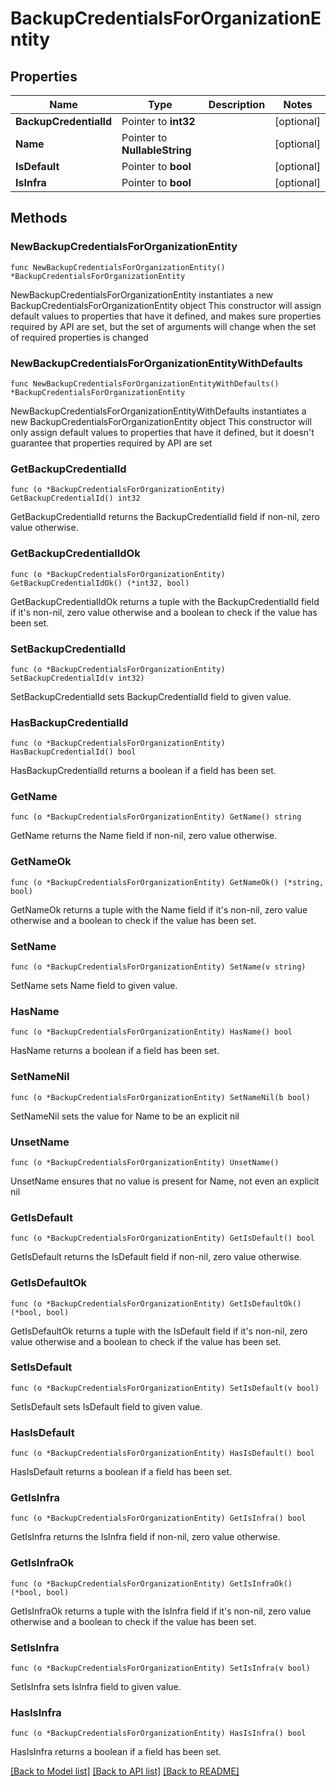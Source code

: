 # BackupCredentialsForOrganizationEntity

## Properties

Name | Type | Description | Notes
------------ | ------------- | ------------- | -------------
**BackupCredentialId** | Pointer to **int32** |  | [optional] 
**Name** | Pointer to **NullableString** |  | [optional] 
**IsDefault** | Pointer to **bool** |  | [optional] 
**IsInfra** | Pointer to **bool** |  | [optional] 

## Methods

### NewBackupCredentialsForOrganizationEntity

`func NewBackupCredentialsForOrganizationEntity() *BackupCredentialsForOrganizationEntity`

NewBackupCredentialsForOrganizationEntity instantiates a new BackupCredentialsForOrganizationEntity object
This constructor will assign default values to properties that have it defined,
and makes sure properties required by API are set, but the set of arguments
will change when the set of required properties is changed

### NewBackupCredentialsForOrganizationEntityWithDefaults

`func NewBackupCredentialsForOrganizationEntityWithDefaults() *BackupCredentialsForOrganizationEntity`

NewBackupCredentialsForOrganizationEntityWithDefaults instantiates a new BackupCredentialsForOrganizationEntity object
This constructor will only assign default values to properties that have it defined,
but it doesn't guarantee that properties required by API are set

### GetBackupCredentialId

`func (o *BackupCredentialsForOrganizationEntity) GetBackupCredentialId() int32`

GetBackupCredentialId returns the BackupCredentialId field if non-nil, zero value otherwise.

### GetBackupCredentialIdOk

`func (o *BackupCredentialsForOrganizationEntity) GetBackupCredentialIdOk() (*int32, bool)`

GetBackupCredentialIdOk returns a tuple with the BackupCredentialId field if it's non-nil, zero value otherwise
and a boolean to check if the value has been set.

### SetBackupCredentialId

`func (o *BackupCredentialsForOrganizationEntity) SetBackupCredentialId(v int32)`

SetBackupCredentialId sets BackupCredentialId field to given value.

### HasBackupCredentialId

`func (o *BackupCredentialsForOrganizationEntity) HasBackupCredentialId() bool`

HasBackupCredentialId returns a boolean if a field has been set.

### GetName

`func (o *BackupCredentialsForOrganizationEntity) GetName() string`

GetName returns the Name field if non-nil, zero value otherwise.

### GetNameOk

`func (o *BackupCredentialsForOrganizationEntity) GetNameOk() (*string, bool)`

GetNameOk returns a tuple with the Name field if it's non-nil, zero value otherwise
and a boolean to check if the value has been set.

### SetName

`func (o *BackupCredentialsForOrganizationEntity) SetName(v string)`

SetName sets Name field to given value.

### HasName

`func (o *BackupCredentialsForOrganizationEntity) HasName() bool`

HasName returns a boolean if a field has been set.

### SetNameNil

`func (o *BackupCredentialsForOrganizationEntity) SetNameNil(b bool)`

 SetNameNil sets the value for Name to be an explicit nil

### UnsetName
`func (o *BackupCredentialsForOrganizationEntity) UnsetName()`

UnsetName ensures that no value is present for Name, not even an explicit nil
### GetIsDefault

`func (o *BackupCredentialsForOrganizationEntity) GetIsDefault() bool`

GetIsDefault returns the IsDefault field if non-nil, zero value otherwise.

### GetIsDefaultOk

`func (o *BackupCredentialsForOrganizationEntity) GetIsDefaultOk() (*bool, bool)`

GetIsDefaultOk returns a tuple with the IsDefault field if it's non-nil, zero value otherwise
and a boolean to check if the value has been set.

### SetIsDefault

`func (o *BackupCredentialsForOrganizationEntity) SetIsDefault(v bool)`

SetIsDefault sets IsDefault field to given value.

### HasIsDefault

`func (o *BackupCredentialsForOrganizationEntity) HasIsDefault() bool`

HasIsDefault returns a boolean if a field has been set.

### GetIsInfra

`func (o *BackupCredentialsForOrganizationEntity) GetIsInfra() bool`

GetIsInfra returns the IsInfra field if non-nil, zero value otherwise.

### GetIsInfraOk

`func (o *BackupCredentialsForOrganizationEntity) GetIsInfraOk() (*bool, bool)`

GetIsInfraOk returns a tuple with the IsInfra field if it's non-nil, zero value otherwise
and a boolean to check if the value has been set.

### SetIsInfra

`func (o *BackupCredentialsForOrganizationEntity) SetIsInfra(v bool)`

SetIsInfra sets IsInfra field to given value.

### HasIsInfra

`func (o *BackupCredentialsForOrganizationEntity) HasIsInfra() bool`

HasIsInfra returns a boolean if a field has been set.


[[Back to Model list]](../README.md#documentation-for-models) [[Back to API list]](../README.md#documentation-for-api-endpoints) [[Back to README]](../README.md)



